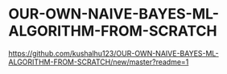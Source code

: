# OUR-OWN-NAIVE-BAYES-ML-ALGORITHM-FROM-SCRATCH
https://github.com/kushalhu123/OUR-OWN-NAIVE-BAYES-ML-ALGORITHM-FROM-SCRATCH/new/master?readme=1
